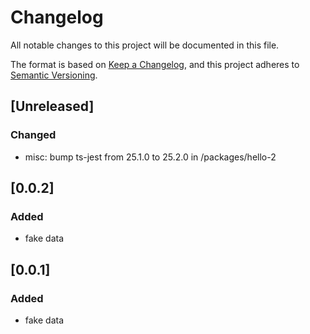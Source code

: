 # Changelog

All notable changes to this project will be documented in this file.

The format is based on [Keep a Changelog](https://keepachangelog.com/en/1.0.0/),
and this project adheres to [Semantic Versioning](https://semver.org/spec/v2.0.0.html).

## [Unreleased]

### Changed

- misc: bump ts-jest from 25.1.0 to 25.2.0 in /packages/hello-2

## [0.0.2]

### Added

-   fake data

## [0.0.1]

### Added

-   fake data

